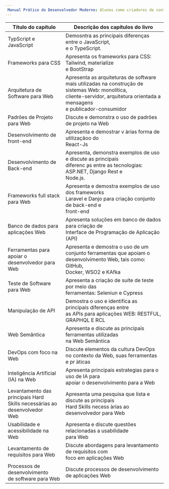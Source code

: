 ```yaml
---
 Manual Prático do Desenvolvedor Moderno: Alunos como criadores de conteúdos
---
```


| Título do capítulo                                                                 | Descrição dos capítulos do livro                                                                                                                                                       |
| ---------------------------------------------------------------------------------- | -------------------------------------------------------------------------------------------------------------------------------------------------------------------------------------- |
| TypScript e JavaScript                                                             | Demosntra as principais diferenças entre o JavaScript,  <br>e o TypeScript.                                                                                                          |
| Frameworks para CSS                                                                | Apresenta os frameworks para CSS: Tailwind, materialize  <br>e BootStrap                                                                                                               |
| Arquitetura de Software para Web                                                   | Apresenta as arquiteturas de software mais utilizadas na construção de sistemas Web: monolítica,  <br>cliente-servidor, arquitetura orientada a mensagens  <br>e publicador-consumidor |
| Padrões de Projeto para Web                                                        | Discute e demonstra o uso de padrões de projeto na Web                                                                                                                                 |
| Desenvolvimento de front-end                                                       | Apresenta e demostrar v ́arias forma de utilizaçãoo do  <br>React-Js                                                                                                                   |
| Desenvolvimento de Back-end                                                        | Apresenta, demonstra exemplos de uso e discute as principais  <br>diferenc ̧as entre as tecnologias: ASP.NET, Django Rest e  <br>Node.js.                                              |
| Frameworks full stack para Web                                                     | Apresenta e demostra exemplos de uso dos frameworks  <br>Laravel e Danjo para criação conjunto de back-end e  <br>front-end                                                            |
| Banco de dados para aplicações Web                                                 | Apresenta soluções em banco de dados para criação de  <br>Interface de Programação de Aplicação (API)                                                                                  |
| Ferramentas para apoiar o  <br>desenvolvedor para Web                              | Apresenta e demostra o uso de um conjunto ferramentas  que apoiam o desenvolvimento Web, tais como: GitHub,  <br>Docker, WSO2 e KAfka                                                  |
| Teste de Software para Web                                                         | Apresenta a criação de suíte de teste por meio das  <br>ferramentas: Seleniun e Cypress                                                                                                |
| Manipulação de API                                                                 | Demostra o uso e identifica as principais diferenças entre  <br>as APIs para aplicações WEB: RESTFUL,  <br>GRAPHQL E RCL                                                               |
| Web Semântica                                                                      | Apresenta e discute as principais ferramentas utilizadas  <br>na Web Semântica                                                                                                         |
| DevOps com foco na Web                                                             | Discute elementos da cultura DevOps  <br>no contexto da Web, suas ferramentas e pr ́aticas                                                                                             |
| Inteligência Artificial (IA) na Web                                                | Apresenta principais estrategias para o uso de IA para  <br>apoiar o desenvolvimento para a Web                                                                                        |
| Levantamento das principais Hard  <br>Skills necessárias ao desenvolvedor  <br>Web | Apresenta uma pesquisa que lista e discute as principais  <br>Hard Skills necess ́arias ao desenvolvedor para Web                                                                      |
| Usabilidade e acessibilidade na Web                                                | Apresenta e discute questões relacionadas a usabilidade  <br>para Web                                                                                                                  |
| Levantamento de requisitos para Web                                                | Discute abordagens para levantamento de requisitos com  <br>foco em aplicações Web                                                                                                     |
| Processos de desenvolvimento  <br>de software para Web                             | Discute processos de desenvolvimento de aplicações Web                                                                                                                                 |

